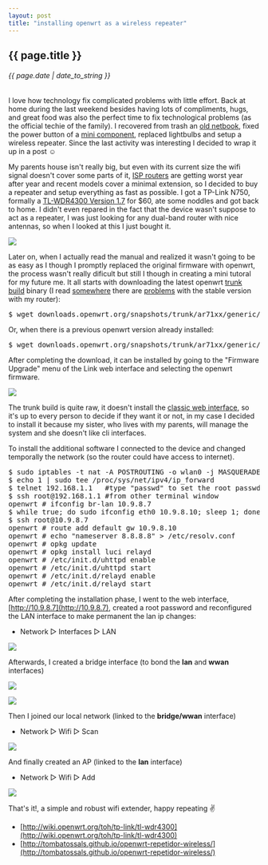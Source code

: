 ```yaml
---
layout: post
title: "installing openwrt as a wireless repeater"
---
```


## {{ page.title }}

###### {{ page.date | date_to_string }}

I love how technology fix complicated problems with little effort. Back at home during the last weekend besides having lots of compliments, hugs, and great food was also the perfect time to fix technological problems (as the official techie of the family). I recovered from trash an [old netbook](http://www.laptopmag.com/review/laptops/lenovo-ideapad-s10e.aspx), fixed the power button of a [mini component](http://www.lg.com/ae/support-product/lg-LX-U250D), replaced lightbulbs and setup a wireless repeater. Since the last activity was interesting I decided to wrap it up in a post &#9786;

My parents house isn't really big, but even with its current size the wifi signal doesn't cover some parts of it, [ISP routers](http://www.ebay.com/ctg/2Wire-2701HG-T-54-Mbps-4-Port-10-100-Wireless-G-Router-/110406908) are getting worst year after year and recent models cover a minimal extension, so I decided to buy a repeater and setup everything as fast as possible. I got a TP-Link N750, formally a [TL-WDR4300 Version 1.7](http://www.amazon.com/TP-LINK-TL-WDR4300-Wireless-Gigabit-300Mbps/dp/B0088CJT4U) for $60, ate some noddles and got back to home. I didn't even repared in the fact that the device wasn't suppose to act as a repeater, I was just looking for any dual-band router with nice antennas, so when I looked at this I just bought it.

**[![](/assets/img/98.jpg)](/assets/img/98.jpg)**

Later on, when I actually read the manual and realized it wasn't going to be as easy as I though I promptly replaced the original firmware with openwrt, the process wasn't really dificult but still I though in creating a mini tutoral for my future me. It all starts with downloading the latest openwrt [trunk build](http://downloads.openwrt.org/snapshots/trunk/ar71xx/) binary (I read [somewhere](https://forum.openwrt.org/viewtopic.php?pid=228641#p228641) there are [problems](https://forum.openwrt.org/viewtopic.php?id=48226) with the stable version with my router):

<pre class="sh_sh">
$ wget downloads.openwrt.org/snapshots/trunk/ar71xx/generic/openwrt-ar71xx-generic-tl-wdr4300-v1-squashfs-factory.bin
</pre>

Or, when there is a previous openwrt version already installed:

<pre class="sh_sh">
$ wget downloads.openwrt.org/snapshots/trunk/ar71xx/generic/openwrt-ar71xx-generic-tl-wdr4300-v1-squashfs-sysupgrade.bin
</pre>

After completing the download, it can be installed by going to the "Firmware Upgrade" menu of the Link web interface and selecting the openwrt firmware.

**[![](/assets/img/99.png)](/assets/img/99.png)**

The trunk build is quite raw, it doesn't install the [classic web interface](luci.subsignal.org), so it's up to every person to decide if they want it or not, in my case I decided to install it because my sister, who lives with my parents, will manage the system and she doesn't like cli interfaces.

To install the additional software I connected to the device and changed temporally the network (so the router could have access to internet).

<pre class="sh_sh">
$ sudo iptables -t nat -A POSTROUTING -o wlan0 -j MASQUERADE #share temporally my laptop wireless connection
$ echo 1 | sudo tee /proc/sys/net/ipv4/ip_forward
$ telnet 192.168.1.1   #type "passwd" to set the root passwd
$ ssh root@192.168.1.1 #from other terminal window
openwrt # ifconfig br-lan 10.9.8.7
$ while true; do sudo ifconfig eth0 10.9.8.10; sleep 1; done #bypass networkmanager
$ ssh root@10.9.8.7
openwrt # route add default gw 10.9.8.10
openwrt # echo "nameserver 8.8.8.8" &gt; /etc/resolv.conf
openwrt # opkg update
openwrt # opkg install luci relayd
openwrt # /etc/init.d/uhttpd enable
openwrt # /etc/init.d/uhttpd start
openwrt # /etc/init.d/relayd enable
openwrt # /etc/init.d/relayd start
</pre>

After completing the installation phase, I went to the web interface, [http://10.9.8.7](http://10.9.8.7), created a root password and reconfigured the LAN interface to make permanent the lan ip changes:

- Network &#x25B7; Interfaces &#x25B7; LAN

**[![](/assets/img/100.png)](/assets/img/100.png)**

Afterwards, I created a bridge interface (to bond the **lan** and **wwan** interfaces)

**[![](/assets/img/101.png)](/assets/img/101.png)**

**[![](/assets/img/openwrt-bridge.png)](/assets/img/openwrt-bridge.png)**

Then I joined our local network (linked to the **bridge/wwan** interface)

- Network &#x25B7; Wifi &#x25B7; Scan

**[![](/assets/img/openwrt-client.png)](/assets/img/openwrt-client.png)**

And finally created an AP (linked to the **lan** interface)

- Network &#x25B7; Wifi &#x25B7; Add

**[![](/assets/img/openwrt-ap.png)](/assets/img/openwrt-ap.png)**

That's it!, a simple and robust wifi extender, happy repeating &#9996;

- [http://wiki.openwrt.org/toh/tp-link/tl-wdr4300](http://wiki.openwrt.org/toh/tp-link/tl-wdr4300)
- [http://tombatossals.github.io/openwrt-repetidor-wireless/](http://tombatossals.github.io/openwrt-repetidor-wireless/)
